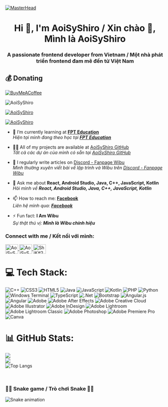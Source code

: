 [![MasterHead](https://pbs.twimg.com/profile_banners/1159470329376284672/1728297305/1500x500)](https://rishavchanda.io)

<h1 align="center">Hi 👋, I'm AoiSyShiro / Xin chào 👋, Mình là AoiSyShiro</h1>
<h3 align="center">A passionate frontend developer from Vietnam / Một nhà phát triển frontend đam mê đến từ Việt Nam</h3>


  ## 💰 Donating
  [![BuyMeACoffee](https://img.shields.io/badge/Buy%20Me%20a%20Coffee-ffdd00?style=for-the-badge&logo=buy-me-a-coffee&logoColor=black)](https://me.momo.vn/imnguyenthang) 


<p align="left"> 
  <img src="https://komarev.com/ghpvc/?username=AoiSyShiro&label=Profile%20views/Lượt%20xem%20trang%20cá%20nhân&color=0e75b6&style=flat" alt="AoiSyShiro" /> 
</p>

<p align="left"> 
  <a href="https://github.com/ryo-ma/github-profile-trophy">
    <img src="https://github-profile-trophy.vercel.app/?username=AoiSyShiro" alt="AoiSyShiro" />
  </a> 
</p>

<p align="left"> 
  <a href="https://x.com/AoiSyShiro" target="blank">
    <img src="https://img.shields.io/twitter/follow/AoiSyShiro?logo=twitter&style=for-the-badge" alt="AoiSyShiro" />
  </a> 
</p>

- 🌱 I’m currently learning at [**FPT Education**](https://caodang.fpt.edu.vn/)  
  _Hiện tại mình đang theo học tại [**FPT Education**](https://caodang.fpt.edu.vn/)_

- 👨‍💻 All of my projects are available at [AoiSyShiro GitHub](https://github.com/AoiSyShiro)  
  _Tất cả các dự án của mình có sẵn tại [AoiSyShiro GitHub](https://github.com/AoiSyShiro)_

- 📝 I regularly write articles on [Discord - Fanpage Wibu](https://www.facebook.com/AoiSyShiro)  
  _Mình thường xuyên viết bài về lập trình và Wibu trên [Discord - Fanpage Wibu](https://www.facebook.com/AoiSyShiro)_

- 💬 Ask me about **React, Android Studio, Java, C++, JavaScript, Kotlin**  
  _Hỏi mình về **React, Android Studio, Java, C++, JavaScript, Kotlin**_

- 📫 How to reach me: [**Facebook**](https://www.facebook.com/AoiSyShiro)  
  _Liên hệ mình qua: [**Facebook**](https://www.facebook.com/AoiSyShiro)_

- ⚡ Fun fact: **I Am Wibu**  
  _Sự thật thú vị: **Mình là Wibu chính hiệu**_

<h3 align="left">Connect with me / Kết nối với mình:</h3>
<p align="left">
  <a href="https://x.com/AoiSyShiro" target="blank">
    <img align="center" src="https://raw.githubusercontent.com/rahuldkjain/github-profile-readme-generator/master/src/images/icons/Social/twitter.svg" alt="AoiSyShiro" height="30" width="40" />
  </a>
  <a href="https://www.facebook.com/AoiSyShiro" target="blank">
    <img align="center" src="https://raw.githubusercontent.com/rahuldkjain/github-profile-readme-generator/master/src/images/icons/Social/facebook.svg" alt="AoiSyShiro" height="30" width="40" />
  </a>
  <a href="https://discord.gg/i210" target="blank">
    <img align="center" src="https://raw.githubusercontent.com/rahuldkjain/github-profile-readme-generator/master/src/images/icons/Social/discord.svg" alt="ShiK#2085" height="30" width="40" />
  </a>
</p>

# 💻 Tech Stack:
![C++](https://img.shields.io/badge/c++-%2300599C.svg?style=for-the-badge&logo=c%2B%2B&logoColor=white) ![CSS3](https://img.shields.io/badge/css3-%231572B6.svg?style=for-the-badge&logo=css3&logoColor=white) ![HTML5](https://img.shields.io/badge/html5-%23E34F26.svg?style=for-the-badge&logo=html5&logoColor=white) ![Java](https://img.shields.io/badge/java-%23ED8B00.svg?style=for-the-badge&logo=openjdk&logoColor=white) ![JavaScript](https://img.shields.io/badge/javascript-%23323330.svg?style=for-the-badge&logo=javascript&logoColor=%23F7DF1E) ![Kotlin](https://img.shields.io/badge/kotlin-%237F52FF.svg?style=for-the-badge&logo=kotlin&logoColor=white) ![PHP](https://img.shields.io/badge/php-%23777BB4.svg?style=for-the-badge&logo=php&logoColor=white) ![Python](https://img.shields.io/badge/python-3670A0?style=for-the-badge&logo=python&logoColor=ffdd54) ![Windows Terminal](https://img.shields.io/badge/Windows%20Terminal-%234D4D4D.svg?style=for-the-badge&logo=windows-terminal&logoColor=white) ![TypeScript](https://img.shields.io/badge/typescript-%23007ACC.svg?style=for-the-badge&logo=typescript&logoColor=white) ![.Net](https://img.shields.io/badge/.NET-5C2D91?style=for-the-badge&logo=.net&logoColor=white) ![Bootstrap](https://img.shields.io/badge/bootstrap-%238511FA.svg?style=for-the-badge&logo=bootstrap&logoColor=white) ![Angular.js](https://img.shields.io/badge/angular.js-%23E23237.svg?style=for-the-badge&logo=angularjs&logoColor=white) ![Angular](https://img.shields.io/badge/angular-%23DD0031.svg?style=for-the-badge&logo=angular&logoColor=white) ![Adobe](https://img.shields.io/badge/adobe-%23FF0000.svg?style=for-the-badge&logo=adobe&logoColor=white) ![Adobe After Effects](https://img.shields.io/badge/Adobe%20After%20Effects-9999FF.svg?style=for-the-badge&logo=Adobe%20After%20Effects&logoColor=white) ![Adobe Creative Cloud](https://img.shields.io/badge/Adobe%20Creative%20Cloud-DA1F26.svg?style=for-the-badge&logo=Adobe%20Creative%20Cloud&logoColor=white) ![Adobe Illustrator](https://img.shields.io/badge/adobe%20illustrator-%23FF9A00.svg?style=for-the-badge&logo=adobe%20illustrator&logoColor=white) ![Adobe InDesign](https://img.shields.io/badge/Adobe%20InDesign-49021F?style=for-the-badge&logo=adobeindesign&logoColor=FF3366) ![Adobe Lightroom](https://img.shields.io/badge/Adobe%20Lightroom-31A8FF.svg?style=for-the-badge&logo=Adobe%20Lightroom&logoColor=white) ![Adobe Lightroom Classic](https://img.shields.io/badge/Adobe%20Lightroom%20Classic-31A8FF.svg?style=for-the-badge&logo=Adobe%20Lightroom%20Classic&logoColor=white) ![Adobe Photoshop](https://img.shields.io/badge/adobe%20photoshop-%2331A8FF.svg?style=for-the-badge&logo=adobe%20photoshop&logoColor=white) ![Adobe Premiere Pro](https://img.shields.io/badge/Adobe%20Premiere%20Pro-9999FF.svg?style=for-the-badge&logo=Adobe%20Premiere%20Pro&logoColor=white) ![Canva](https://img.shields.io/badge/Canva-%2300C4CC.svg?style=for-the-badge&logo=Canva&logoColor=white)


# 📊 GitHub Stats:
![](https://github-readme-stats.vercel.app/api?username=AoiSyShiro&theme=onedark&hide_border=true&include_all_commits=false&count_private=false)<br/>
![](https://github-readme-streak-stats.herokuapp.com/?user=AoiSyShiro&theme=onedark&hide_border=true)<br/>
![Top Langs](https://github-readme-stats.vercel.app/api/top-langs/?username=AoiSyShiro\&layout=compact)


<br>

### 🐍🐍 Snake game / Trò chơi Snake 🐍🐍
![Snake animation](https://github.com/ooalberto/github-contribution-grid-snake.svg/blob/main/github-contribution-grid-snake.svg)
